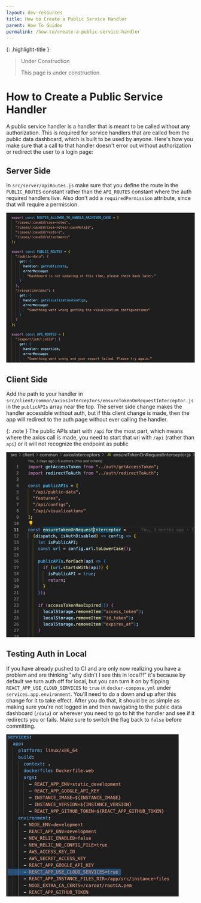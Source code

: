 ```yaml
---
layout: dev-resources
title: How to Create a Public Service Handler
parent: How To Guides
permalink: /how-to/create-a-public-service-handler
---
```


{: .highlight-title }
> Under Construction
>
> This page is under construction.

# How to Create a Public Service Handler

A public service handler is a handler that is meant to be called without any authorization. This is required for service handlers that are called from the public data dashboard, which is built to be used by anyone. Here's how you make sure that a call to that handler doesn't error out without authorization or redirect the user to a login page:

## Server Side

In `src/server/apiRoutes.js` make sure that you define the route in the `PUBLIC_ROUTES` constant rather than the `API_ROUTES` constant where the auth required handlers live. Also don't add a `requiredPermission` attribute, since that will require a permission.

![](../assets/images/public-service-handler-1.png)

<!-- TODO: Add alt text -->

## Client Side

Add the path to your handler in `src/client/common/axiosInterceptors/ensureTokenOnRequestInterceptor.js` in the `publicAPIs` array near the top. The server side change makes the handler accessible without auth, but if this client change is made, then the app will redirect to the auth page without ever calling the handler.

{: .note }
The public APIs start with `/api` for the most part, which means where the axios call is made, you need to start that uri with `/api` (rather than `api`) or it will not recognize the endpoint as public

![](../assets/images/public-service-handler-2.png)

<!-- TODO: Add alt text -->

## Testing Auth in Local

If you have already pushed to CI and are only now realizing you have a problem and are thinking "why didn't I see this in local?!" it's because by default we turn auth off for local, but you can turn it on by flipping `REACT_APP_USE_CLOUD_SERVICES` to `true` in `docker-compose.yml` under `services.app.environment`. You'll need to do a down and up after this change for it to take effect. After you do that, it should be as simple as making sure you're not logged in and then navigating to the public data dashboard (`/data`) or wherever you need to go to hit the handler and see if it redirects you or fails. Make sure to switch the flag back to `false` before committing.

![](../assets/images/public-service-handler-3.png)

<!-- TODO: Add alt text -->
